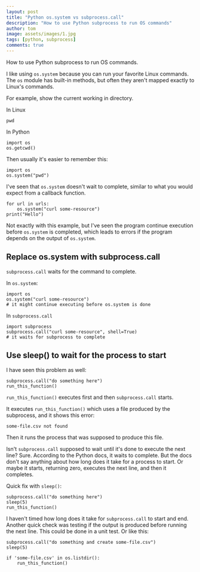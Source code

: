 ```yaml
---
layout: post
title: "Python os.system vs subprocess.call"
description: "How to use Python subprocess to run OS commands"
author: tom
image: assets/images/1.jpg
tags: [python, subprocess]
comments: true
---
```


How to use Python subprocess to run OS commands.

I like using `os.system` because you can run your favorite Linux commands. The `os` module has built-in methods, but often they aren't mapped exactly to Linux's commands.

For example, show the current working in directory.

In Linux

	pwd

In Python

	import os
	os.getcwd()

Then usually it's easier to remember this:

	import os
	os.system("pwd")

I've seen that `os.system` doesn't wait to complete, similar to what you would expect from a callback function.

	for url in urls:
		os.system("curl some-resource")
	print("Hello")

Not exactly with this example, but I've seen the program continue execution before `os.system` is completed, which leads to errors if the program depends on the output of `os.system`.

## Replace os.system with subprocess.call

`subprocess.call` waits for the command to complete.

In `os.system`:

	import os
	os.system("curl some-resource")
	# it might continue executing before os.system is done

In `subprocess.call`

	import subprocess
	subprocess.call("curl some-resource", shell=True)
	# it waits for subprocess to complete

## Use sleep() to wait for the process to start

I have seen this problem as well:

	subprocess.call("do something here")
	run_this_function()

`run_this_function()` executes first and then `subprocess.call` starts.

It executes `run_this_function()` which uses a file produced by the subprocess, and it shows this error:

	some-file.csv not found

Then it runs the process that was supposed to produce this file.

Isn't `subprocess.call` supposed to wait until it's done to execute the next line? Sure. According to the Python docs, it waits to complete. But the docs don't say anything about how long does it take for a process to start. Or maybe it starts, returning zero, executes the next line, and then it completes.

Quick fix with `sleep()`:

	subprocess.call("do something here")
	sleep(5)
	run_this_function()

I haven't timed how long does it take for `subprocess.call` to start and end. Another quick check was testing if the output is produced before running the next line. This could be done in a unit test. Or like this:

	subprocess.call("do something and create some-file.csv")
	sleep(5)

	if 'some-file.csv' in os.listdir():
		run_this_function()